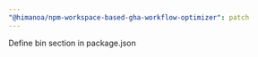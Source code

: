 ```yaml
---
"@himanoa/npm-workspace-based-gha-workflow-optimizer": patch
---
```


Define bin section in package.json
